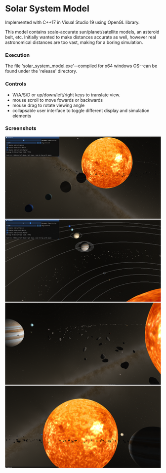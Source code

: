 # Solar System Model

Implemented with C++17 in Visual Studio 19 using OpenGL library.

This model contains scale-accurate sun/planet/satellite models, an asteroid belt, etc.
Initially wanted to make distances accurate as well, however real astronomical distances are too vast,
making for a boring simulation.

### Execution
The file 'solar_system_model.exe'--compiled for x64 windows OS--can be found under the 'release' directory. 

### Controls
- W/A/S/D or up/down/left/right keys to translate view.
- mouse scroll to move fowards or backwards
- mouse drag to rotate viewing angle
- collapsable user interface to toggle different display and simulation elements

### Screenshots
![](resources/screenshots/1.png)
![](resources/screenshots/2.png)
![](resources/screenshots/3.png)
![](resources/screenshots/4.png)